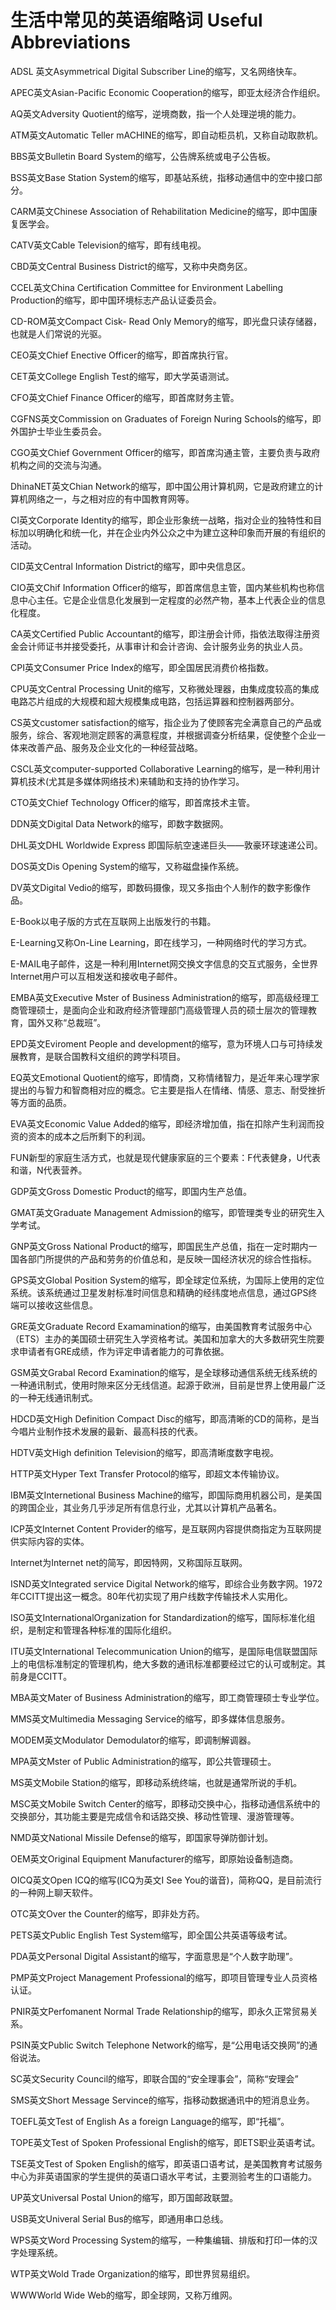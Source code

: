 # 生活中常见的英语缩略词 Useful Abbreviations

ADSL 英文Asymmetrical Digital Subscriber Line的缩写，又名网络快车。

APEC英文Asian-Pacific Economic Cooperation的缩写，即亚太经济合作组织。

AQ英文Adversity Quotient的缩写，逆境商数，指一个人处理逆境的能力。

ATM英文Automatic Teller mACHINE的缩写，即自动柜员机，又称自动取款机。

BBS英文Bulletin Board System的缩写，公告牌系统或电子公告板。 

BSS英文Base Station System的缩写，即基站系统，指移动通信中的空中接口部分。

CARM英文Chinese Association of Rehabilitation Medicine的缩写，即中国康复医学会。

CATV英文Cable Television的缩写，即有线电视。

CBD英文Central Business District的缩写，又称中央商务区。

CCEL英文China Certification Committee for Environment Labelling Production的缩写，即中国环境标志产品认证委员会。

CD-ROM英文Compact Cisk- Read Only Memory的缩写，即光盘只读存储器，也就是人们常说的光驱。

CEO英文Chief Enective Officer的缩写，即首席执行官。

CET英文College English Test的缩写，即大学英语测试。

CFO英文Chief Finance Officer的缩写，即首席财务主管。

CGFNS英文Commission on Graduates of Foreign Nuring Schools的缩写，即外国护士毕业生委员会。

CGO英文Chief Government Officer的缩写，即首席沟通主管，主要负责与政府机构之间的交流与沟通。

DhinaNET英文Chian Network的缩写，即中国公用计算机网，它是政府建立的计算机网络之一，与之相对应的有中国教育网等。

CI英文Corporate Identity的缩写，即企业形象统一战略，指对企业的独特性和目标加以明确化和统一化，并在企业内外公众之中为建立这种印象而开展的有组织的活动。

CID英文Central Information District的缩写，即中央信息区。

CIO英文Chif Information Officer的缩写，即首席信息主管，国内某些机构也称信息中心主任。它是企业信息化发展到一定程度的必然产物，基本上代表企业的信息化程度。

CA英文Certified Public Accountant的缩写，即注册会计师，指依法取得注册资金会计师证书并接受委托，从事审计和会计咨询、会计服务业务的执业人员。

CPI英文Consumer Price Index的缩写，即全国居民消费价格指数。

CPU英文Central Processing Unit的缩写，又称微处理器，由集成度较高的集成电路芯片组成的大规模和超大规模集成电路，包括运算器和控制器两部分。

CS英文customer satisfaction的缩写，指企业为了使顾客完全满意自己的产品或服务，综合、客观地测定顾客的满意程度，并根据调查分析结果，促使整个企业一体来改善产品、服务及企业文化的一种经营战略。

CSCL英文computer-supported Collaborative Learning的缩写，是一种利用计算机技术(尤其是多媒体网络技术)来辅助和支持的协作学习。

CTO英文Chief Technology Officer的缩写，即首席技术主管。

DDN英文Digital Data Network的缩写，即数字数据网。

DHL英文DHL Worldwide Express 即国际航空速递巨头——敦豪环球速递公司。

DOS英文Dis Opening System的缩写，又称磁盘操作系统。

DV英文Digital Vedio的缩写，即数码摄像，现又多指由个人制作的数字影像作品。

E-Book以电子版的方式在互联网上出版发行的书籍。

E-Learning又称On-Line Learning，即在线学习，一种网络时代的学习方式。

E-MAIL电子邮件，这是一种利用Internet网交换文字信息的交互式服务，全世界Internet用户可以互相发送和接收电子邮件。

EMBA英文Executive Mster of Business Administration的缩写，即高级经理工商管理硕士，是面向企业和政府经济管理部门高级管理人员的硕士层次的管理教育，国外又称“总裁班”。

EPD英文Eviroment People and development的缩写，意为环境人口与可持续发展教育，是联合国教科文组织的跨学科项目。

EQ英文Emotional Quotient的缩写，即情商，又称情绪智力，是近年来心理学家提出的与智力和智商相对应的概念。它主要是指人在情绪、情感、意志、耐受挫折等方面的品质。

EVA英文Economic Value Added的缩写，即经济增加值，指在扣除产生利润而投资的资本的成本之后所剩下的利润。

FUN新型的家庭生活方式，也就是现代健康家庭的三个要素：F代表健身，U代表和谐，N代表营养。

GDP英文Gross Domestic Product的缩写，即国内生产总值。

GMAT英文Graduate Management Admission的缩写，即管理类专业的研究生入学考试。

GNP英文Gross National Product的缩写，即国民生产总值，指在一定时期内一国各部门所提供的产品和劳务的价值总和，是反映一国经济状况的综合性指标。

GPS英文Global Position System的缩写，即全球定位系统，为国际上使用的定位系统。该系统通过卫星发射标准时间信息和精确的经纬度地点信息，通过GPS终端可以接收这些信息。

GRE英文Graduate Record Examamination的缩写，由美国教育考试服务中心（ETS）主办的美国硕士研究生入学资格考试。美国和加拿大的大多数研究生院要求申请者有GRE成绩，作为评定申请者能力的可靠依据。

GSM英文Grabal Record Examination的缩写，是全球移动通信系统无线系统的一种通讯制式，使用时隙来区分无线信道。起源于欧洲，目前是世界上使用最广泛的一种无线通讯制式。

HDCD英文High Definition Compact Disc的缩写，即高清晰的CD的简称，是当今唱片业制作技术发展的最新、最高科技的代表。

HDTV英文High definition Television的缩写，即高清晰度数字电视。

HTTP英文Hyper Text Transfer Protocol的缩写，即超文本传输协议。

IBM英文Internetional Business Machine的缩写，即国际商用机器公司，是美国的跨国企业，其业务几乎涉足所有信息行业，尤其以计算机产品著名。

ICP英文Internet Content Provider的缩写，是互联网内容提供商指定为互联网提供实际内容的实体。

Internet为Internet net的简写，即因特网，又称国际互联网。

ISND英文Integrated service Digital Network的缩写，即综合业务数字网。1972年CCITT提出这一概念。80年代初实现了用户线数字传输技术人实用化。

ISO英文InternationalOrganization for Standardization的缩写，国际标准化组织，是制定和管理各种标准的国际化组织。

ITU英文International Telecommunication Union的缩写，是国际电信联盟国际上的电信标准制定的管理机构，绝大多数的通讯标准都要经过它的认可或制定。其前身是CCITT。

MBA英文Mater of Business Administration的缩写，即工商管理硕士专业学位。

MMS英文Multimedia Messaging Service的缩写，即多媒体信息服务。

MODEM英文Modulator Demodulator的缩写，即调制解调器。

MPA英文Mster of Public Administration的缩写，即公共管理硕士。

MS英文Mobile Station的缩写，即移动系统终端，也就是通常所说的手机。

MSC英文Mobile Switch Center的缩写，即移动交换中心，指移动通信系统中的交换部分，其功能主要是完成信令和话路交换、移动性管理、漫游管理等。

NMD英文National Missile Defense的缩写，即国家导弹防御计划。

OEM英文Original Equipment Manufacturer的缩写，即原始设备制造商。

OICQ英文Open ICQ的缩写(ICQ为英文I See You的谐音)，简称QQ，是目前流行的一种网上聊天软件。

OTC英文Over the Counter的缩写，即非处方药。

PETS英文Public English Test System缩写，即全国公共英语等级考试。

PDA英文Personal Digital Assistant的缩写，字面意思是“个人数字助理”。

PMP英文Project Management Professional的缩写，即项目管理专业人员资格认证。

PNIR英文Perfomanent Normal Trade Relationship的缩写，即永久正常贸易关系。

PSIN英文Public Switch Telephone Network的缩写，是“公用电话交换网”的通俗说法。

SC英文Security Council的缩写，即联合国的“安全理事会”，简称“安理会”

SMS英文Short Message Servince的缩写，指移动数据通讯中的短消息业务。

TOEFL英文Test of English As a foreign Language的缩写，即“托福”。

TOPE英文Test of Spoken Professional English的缩写，即ETS职业英语考试。

TSE英文Test of Spoken English的缩写，即英语口语考试，是美国教育考试服务中心为非英语国家的学生提供的英语口语水平考试，主要测验考生的口语能力。

UP英文Universal Postal Union的缩写，即万国邮政联盟。

USB英文Univeral Serial Bus的缩写，即通用串口总线。

WPS英文Word Processing System的缩写，一种集编辑、排版和打印一体的汉字处理系统。

WTP英文Wold Trade Organization的缩写，即世界贸易组织。

WWWWorld Wide Web的缩写，即全球网，又称万维网。





